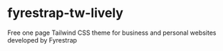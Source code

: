 # fyrestrap-tw-lively
 Free one page Tailwind CSS theme for business and personal websites developed by Fyrestrap
